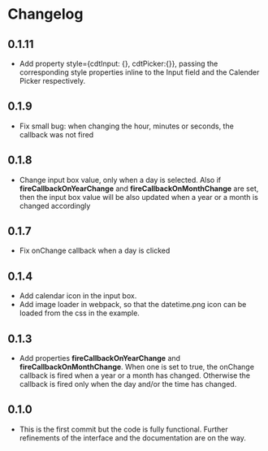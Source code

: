 Changelog
=========

## 0.1.11
- Add property style={cdtInput: {}, cdtPicker:{}}, passing the corresponding style properties inline to the Input field and the Calender Picker respectively.

## 0.1.9
- Fix small bug: when changing the hour, minutes or seconds, the callback was not fired

## 0.1.8
- Change input box value, only when a day is selected. Also if **fireCallbackOnYearChange** and **fireCallbackOnMonthChange** are set, then the input box value will be also updated when a year or a month is changed accordingly

## 0.1.7
- Fix onChange callback when a day is clicked

## 0.1.4
- Add calendar icon in the input box.
- Add image loader in webpack, so that the datetime.png icon can be loaded from the css in the example.

## 0.1.3
- Add properties **fireCallbackOnYearChange** and **fireCallbackOnMonthChange**. When one is set to true, the onChange callback is fired when a year or a month has changed. Otherwise the callback is fired only when the day and/or the time has changed.

## 0.1.0
- This is the first commit but the code is fully functional. Further refinements of the interface and the documentation are on the way.

